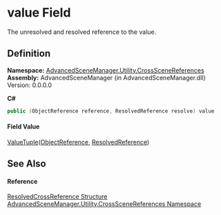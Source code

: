 # value Field


The unresolved and resolved reference to the value.



## Definition
**Namespace:** <a href="N_AdvancedSceneManager_Utility_CrossSceneReferences.md">AdvancedSceneManager.Utility.CrossSceneReferences</a>  
**Assembly:** AdvancedSceneManager (in AdvancedSceneManager.dll) Version: 0.0.0.0

**C#**
``` C#
public (ObjectReference reference, ResolvedReference resolve) value
```



#### Field Value
<a href="https://learn.microsoft.com/dotnet/api/system.valuetuple-2" target="_blank" rel="noopener noreferrer">ValueTuple</a>(<a href="T_AdvancedSceneManager_Utility_CrossSceneReferences_ObjectReference.md">ObjectReference</a>, <a href="T_AdvancedSceneManager_Utility_CrossSceneReferences_ResolvedReference.md">ResolvedReference</a>)

## See Also


#### Reference
<a href="T_AdvancedSceneManager_Utility_CrossSceneReferences_ResolvedCrossReference.md">ResolvedCrossReference Structure</a>  
<a href="N_AdvancedSceneManager_Utility_CrossSceneReferences.md">AdvancedSceneManager.Utility.CrossSceneReferences Namespace</a>  
